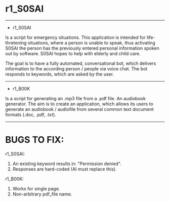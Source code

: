 # r1_S0SAI
------------------------------------------------------------------------

* r1_S0SAI 

Is a script for emergency situations. This application is intended for life-thretening situations, where a person is unable to speak, thus activating S0SAI the person has the previously entered personal information spoken out by software. S0SAI hopes to help with elderly and child care.

The goal is to have a fully automated, conversational bot, which delivers information to the according person / people via voice chat. The bot responds to keywords, which are asked by the user.

------------------------------------------------------------------------

* r1_B00K

Is a script for generating an .mp3 file from a .pdf file. An audiobook generator. The aim is to create an application, which allows its users to generate an audiobook / audiofile from several common text document formats (.doc, .pdf, .txt).

------------------------------------------------------------------------

# BUGS TO FIX:

r1_S0SAI:
1) An existing keyword results in: "Permission denied".
2) Responses are hard-coded (AI must replace this).

r1_B00K:
1) Works for single page.
2) Non-arbitrary pdf_file name.
